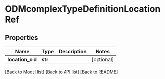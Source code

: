 # ODMcomplexTypeDefinitionLocationRef

## Properties
Name | Type | Description | Notes
------------ | ------------- | ------------- | -------------
**location_oid** | **str** |  | [optional] 

[[Back to Model list]](../README.md#documentation-for-models) [[Back to API list]](../README.md#documentation-for-api-endpoints) [[Back to README]](../README.md)


